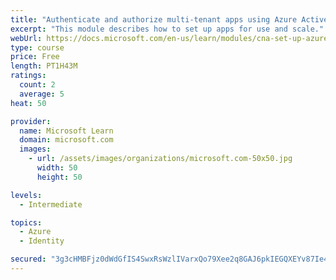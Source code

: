 ```yaml
---
title: "Authenticate and authorize multi-tenant apps using Azure Active Directory (Azure AD)"
excerpt: "This module describes how to set up apps for use and scale."
webUrl: https://docs.microsoft.com/en-us/learn/modules/cna-set-up-azure-ad-use-scale/
type: course
price: Free
length: PT1H43M
ratings:
  count: 2
  average: 5
heat: 50

provider:
  name: Microsoft Learn
  domain: microsoft.com
  images:
    - url: /assets/images/organizations/microsoft.com-50x50.jpg
      width: 50
      height: 50

levels:
  - Intermediate

topics:
  - Azure
  - Identity

secured: "3g3cHMBFjz0dWdGfIS4SwxRsWzlIVarxQo79Xee2q8GAJ6pkIEGQXEYv87Ie4LXdQk9CwldEP1teZaxyl1MRzgFIaeqUCZrePWjGoz8fyAD3Uk1hoQDhfG09CtBcHhX9GuIcxWuAR6vJwbnPaNW8B5tbj2OJ1dt44zDrdfa6aAN6rvy4WgnvfuuiXQ8W6LL9D71NdHHHA4Yuun8VZ5xK0RSiqY0slAwz+Cnm5XJQWu9bAY/XXqnAWGbOFO5iituLFfqAhosyUvm14adrkCO0u6lY24reQEdPoSGv11p4h63bP/gcmg30apumjRwsf7w4pKFc7ymT/d+z5iTvvvPlEuK+V0MapPDDDi7YTyJGDGqv1T1TSp6xupuZMzf3ZZNpjSX9pSz3cuoWaCbCCh7bfdAl6+ds7pnyupcXbTrZ8M4=;P2clUbo8aVw/z2WltCEhPw=="
---
```


